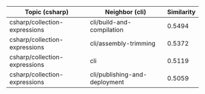 | Topic (csharp) | Neighbor (cli) | Similarity |
|-------------|-------------------|------------|
| csharp/collection-expressions | cli/build-and-compilation | 0.5494 |
| csharp/collection-expressions | cli/assembly-trimming | 0.5372 |
| csharp/collection-expressions | cli | 0.5119 |
| csharp/collection-expressions | cli/publishing-and-deployment | 0.5059 |
